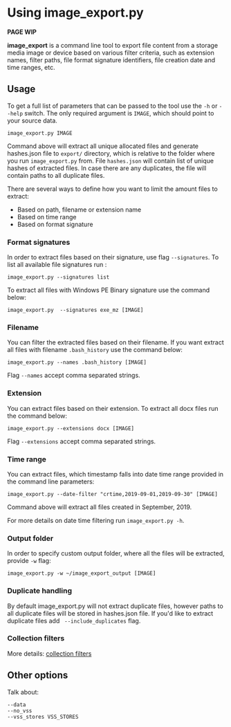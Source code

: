 # Using image_export.py

**PAGE WIP**

**image_export** is a command line tool to export file content from a storage media image or device based on various filter criteria, such as extension names, filter paths, file format signature identifiers, file creation date and time ranges, etc.

## Usage

To get a full list of parameters that can be passed to the tool use the ``-h`` or ``--help`` switch. The only required argument is ``IMAGE``, which should point to your source data. 

```
image_export.py IMAGE 
```

Command above will extract all unique allocated files and generate hashes.json file to ``export/`` directory, which is relative to the folder where you run ``image_export.py`` from. File ``hashes.json`` will contain list of unique hashes of extracted files. In case there are any duplicates, the file will contain paths to all duplicate files.

There are several ways to define how you want to limit the amount files to extract:
 + Based on path, filename or extension name
 + Based on time range
 + Based on format signature

### Format signatures 
In order to extract files based on their signature, use flag ``--signatures``. To list all available file signatures run :

```
image_export.py --signatures list
```

To extract all files with Windows PE Binary signature use the command below:

```
image_export.py  --signatures exe_mz [IMAGE]
```

### Filename
You can filter the extracted files based on their filename. If you want extract all files with filename ``.bash_history`` use the command below:

```
image_export.py --names .bash_history [IMAGE]
```

Flag ``--names`` accept comma separated strings.

### Extension
You can extract files based on their extension. To extract all docx files run the command below: 


```
image_export.py --extensions docx [IMAGE]
```

Flag ``--extensions`` accept comma separated strings.

### Time range
You can extract files, which timestamp falls into date time range provided in the command line parameters:

```
image_export.py --date-filter "crtime,2019-09-01,2019-09-30" [IMAGE]
```

Command above will extract all files created in September, 2019.


For more details on date time filtering run ``image_export.py -h``. 

### Output folder 
In order to specify custom output folder, where all the files will be extracted, provide ``-w`` flag: 

```
image_export.py -w ~/image_export_output [IMAGE]
```

### Duplicate handling 
By default image_export.py will not extract duplicate files, however paths to all duplicate files will be stored in hashes.json file. If you'd like to extract duplicate files add `` --include_duplicates`` flag. 


### Collection filters 
More details: [collection filters](Collection-Filters.md)


## Other options

Talk about:
```
--data 
--no_vss
--vss_stores VSS_STORES
```
